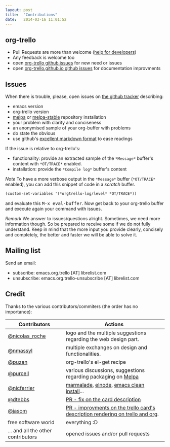 ```yaml
---
layout: post
title:  "Contributions"
date:   2014-03-16 11:01:52
---
```


## org-trello

- Pull Requests are more than welcome ([help for developers](https://github.com/org-trello/org-trello/blob/master/README-dev.md))
- Any feedback is welcome too
- open [org-trello github issues](https://github.com/org-trello/org-trello/issues) for new need or issues
- open [org-trello.github.io github issues](https://github.com/org-trello/org-trello.github.io/issues) for documentation improvments

## Issues

When there is trouble, please, open issues on [the github tracker](https://github.com/org-trello/org-trello/issues?state=open) describing:

- emacs version
- org-trello version
- [melpa](http://melpa.milkbox.net/) or [melpa-stable](http://melpa-stable.milkbox.net/) repository installation
- your problem with clarity and conciseness
- an anonymised sample of your org-buffer with problems
- do state the obvious
- use github's [excellent markdown format](https://help.github.com/articles/github-flavored-markdown#syntax-highlighting) to ease readings

If the issue is relative to org-trello's:

- functionality: provide an extracted sample of the `*Message*` buffer's content with `*OT/TRACE*` enabled.
- installation: provide the `*Compile log*` buffer's content

*Note*
To have a more verbose output in the `*Message*` buffer (`*OT/TRACE*` enabled), you can add this snippet of code in a *scratch* buffer.
```lisp
(custom-set-variables '(*orgtrello-log/level* *OT/TRACE*))
```
and evaluate this <kbd>M-x eval-buffer</kbd>.
Now get back to your org-trello buffer and execute again your command with issues.

*Remark*
We answer to issues/questions alright. Sometimes, we need more information though.
So be prepared to receive some if we do not fully understand.
Keep in mind that the more input you provide clearly, concisely and completely, the better and faster we will be able to solve it.

## Mailing list

Send an email:

- subscribe: emacs.org.trello [AT] librelist.com
- unsubscribe: emacs.org.trello-unsubscribe [AT] librelist.com

## Credit

Thanks to the various contributors/commiters (the order has no importance):

Contributors                                        | Actions
 ---------------------------------------------------|---------------------------------------------------------------------------------------------------
[@nicolas_roche](https://twitter.com/nicolas_roche) | logo and the multiple suggestions regarding the web design part.
[@nmassyl](https://twitter.com/nmassyl)             | multiple exchanges on design and functionalities.
[@puzan](https://github.com/puzan)                  | org-trello's el-get recipe
[@purcell](https://github.com/purcell)              | various discussions, suggestions regarding packaging on [Melpa](http://melpa.milkbox.net/)
[@nicferrier](https://github.com/nicferrier)        | [marmalade](http://marmalade-repo.org/), [elnode](https://github.com/nicferrier/elnode), [emacs clean install](http://nic.ferrier.me.uk/blog/2012_07/emacs-packages-for-programmers)...
[@dtebbs](https://github.com/dtebbs)                | [PR - fix on the card description](https://github.com/org-trello/org-trello/pull/173)
[@jasom](https://github.com/jasom)                  | [PR - improvments on the trello card's description rendering on trello and org](https://github.com/org-trello/org-trello/pull/175).
free software world                                 | everything :D
... and all the other contributors                  | opened issues and/or pull requests
